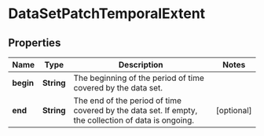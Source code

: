 

# DataSetPatchTemporalExtent


## Properties

| Name | Type | Description | Notes |
|------------ | ------------- | ------------- | -------------|
|**begin** | **String** | The beginning of the period of time covered by the data set. |  |
|**end** | **String** | The end of the period of time covered by the data set. If empty, the collection of data is ongoing. |  [optional] |



